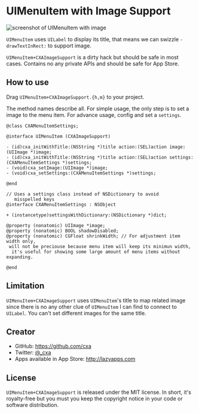 # UIMenuItem with Image Support

![screenshot of UIMenuItem with image](https://raw.github.com/cxa/UIMenuItem-CXAImageSupport/master/screenshot.jpg)

`UIMenuItem` uses `UILabel` to display its title, that means we can swizzle `-drawTextInRect:` to support image.

`UIMenuItem+CXAImageSupport` is a dirty hack but should be safe in most cases. Contains no any private APIs and should be safe for App Store.

## How to use

Drag `UIMenuItem+CXAImageSupport.{h,m}` to your project.

The method names describe all. For simple usage, the only step is to set a image to the menu item. For advance usage, config and set a `settings`.

    @class CXAMenuItemSettings;
    
    @interface UIMenuItem (CXAImageSupport)
    
    - (id)cxa_initWithTitle:(NSString *)title action:(SEL)action image:(UIImage *)image;
    - (id)cxa_initWithTitle:(NSString *)title action:(SEL)action settings:(CXAMenuItemSettings *)settings;
    - (void)cxa_setImage:(UIImage *)image;
    - (void)cxa_setSettings:(CXAMenuItemSettings *)settings;
    
    @end
    
    // Uses a settings class instead of NSDictionary to avoid
       misspelled keys
    @interface CXAMenuItemSettings : NSObject
    
    + (instancetype)settingsWithDictionary:(NSDictionary *)dict;
    
    @property (nonatomic) UIImage *image;
    @property (nonatomic) BOOL shadowDisabled;
    @property (nonatomic) CGFloat shrinkWidth; // For adjustment item width only,
     will not be preciouse because menu item will keep its minimun width,
      it's useful for showing some large amount of menu items without expanding.
    
    @end
    
## Limitation

`UIMenuItem+CXAImageSupport` uses `UIMenuItem`'s title to map related image since there is no any other clue of `UIMenuItem` I can find to connect to `UILabel`. You can't set different images for the same title.

## Creator

* GitHub: <https://github.com/cxa>
* Twitter: [@_cxa](https://twitter.com/_cxa)
* Apps available in App Store: <http://lazyapps.com>

## License

`UIMenuItem+CXAImageSupport` is released under the MIT license. In short, it's royalty-free but you must you keep the copyright notice in your code or software distribution.
